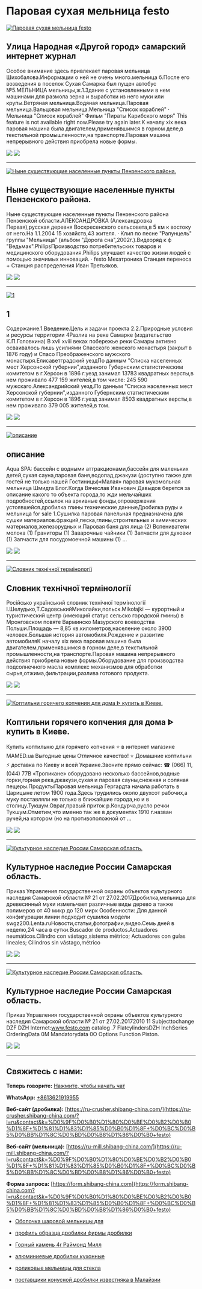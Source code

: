 # Паровая сухая мельница festo

<a href="https://swt.shibang-china.com/?l=ru&img&k=%D0%9F%D0%B0%D1%80%D0%BE%D0%B2%D0%B0%D1%8F+%D1%81%D1%83%D1%85%D0%B0%D1%8F+%D0%BC%D0%B5%D0%BB%D1%8C%D0%BD%D0%B8%D1%86%D0%B0+festo" target="_blank">![Паровая сухая мельница festo](http://static.shibang-china.com/all-800x300/943.jpg)</a>

## Улица Народная &#171;Другой город&#187; самарский интернет журнал
Особое внимание здесь привлекает паровая мельница Шихобалова.Информации о ней не очень много.мельница б.После его возведения в поселок Сухая Самарка был пущен автобус №5.МЕЛЬНИЦА мельницы,ж.1.Здание с установленными в нем машинами для размола зерна и выработки из него муки или крупы.Ветряная мельница.Водяная мельница.Паровая мельница.Вальцовая мельница.Мельница &quot;Список кораблей&quot;&nbsp;&#0183;&#32;Мельница &quot;Список кораблей&quot; Фильм &quot;Пираты Карибского моря&quot; This feature is not available right now.Please try again later.К началу xix века паровая машина была двигателем,применявшимся в горном деле,в текстильной промышленности,на транспорте.Паровая машина непрерывного действия приобрела новые формы.


<a href="https://whatsapp.shibangsoft.com/WhatsApp.php" target="_blank" title="WhatsApp">![](http://static.shibang-china.com/icon/whatsapp.png)</a> <a href="https://swt.shibang-china.com/?l=ru&icon&k=%D0%9F%D0%B0%D1%80%D0%BE%D0%B2%D0%B0%D1%8F+%D1%81%D1%83%D1%85%D0%B0%D1%8F+%D0%BC%D0%B5%D0%BB%D1%8C%D0%BD%D0%B8%D1%86%D0%B0+festo" target="_blank">![](http://static.shibang-china.com/icon/chat-ru.png)</a>

---

<a href="https://swt.shibang-china.com/?l=ru&img&k=%D0%9F%D0%B0%D1%80%D0%BE%D0%B2%D0%B0%D1%8F+%D1%81%D1%83%D1%85%D0%B0%D1%8F+%D0%BC%D0%B5%D0%BB%D1%8C%D0%BD%D0%B8%D1%86%D0%B0+festo" target="_blank">![Ныне существующие населенные пункты Пензенского района.](http://static.shibang-china.com/all-800x300/265.jpg)</a>

## Ныне существующие населенные пункты Пензенского района.
Ныне существующие населенные пункты Пензенского района Пензенской области.АЛЕКСАНДРОВКА (Александровка Первая),русская деревня Воскресенского сельсовета,в 5 км к востоку от него.На 1.1.2004 15 хозяйств,43 жителя.&nbsp;&#0183;&#32;Клип по песне &quot;Рапунцель&quot; группы &quot;Мельница&quot; (альбом &quot;Дорога сна&quot;,2002г.).Видеоряд к ф &quot;Ведьмак&quot;.PhilipsПроизводство потребительских товаров и медицинского оборудования.Philips улучшает качество жизни людей с помощью значимых инноваций.&nbsp;&#0183;&#32;festo Мехатроника Станция переноса + Станция распределения Иван Третьяков.


<a href="https://whatsapp.shibangsoft.com/WhatsApp.php" target="_blank" title="WhatsApp">![](http://static.shibang-china.com/icon/whatsapp.png)</a> <a href="https://swt.shibang-china.com/?l=ru&icon&k=%D0%9F%D0%B0%D1%80%D0%BE%D0%B2%D0%B0%D1%8F+%D1%81%D1%83%D1%85%D0%B0%D1%8F+%D0%BC%D0%B5%D0%BB%D1%8C%D0%BD%D0%B8%D1%86%D0%B0+festo" target="_blank">![](http://static.shibang-china.com/icon/chat-ru.png)</a>

---

<a href="https://swt.shibang-china.com/?l=ru&img&k=%D0%9F%D0%B0%D1%80%D0%BE%D0%B2%D0%B0%D1%8F+%D1%81%D1%83%D1%85%D0%B0%D1%8F+%D0%BC%D0%B5%D0%BB%D1%8C%D0%BD%D0%B8%D1%86%D0%B0+festo" target="_blank">![1](http://static.shibang-china.com/all-800x300/1131.jpg)</a>

## 1
Содержание.1.Введение.Цель и задачи проекта 2.2.Природные условия и ресурсы территории 4Разлив на реке Самарке (издательство К.П.Головкина) В xvii xviii веках побережье реки Самары активно осваивалось лишь усилиями Спасского женского монастыря (закрыт в 1876 году) и Спасо Преображенского мужского монастыря.Елисаветградский уездПо данным &quot;Списка населенных мест Херсонской губернии&quot;,изданного Губернским статистическим комитетом в г.Херсон в 1896 г.уезд занимал 13783 квадратных версты,в нем проживало 477 159 жителей,в том числе: 245 590 мужскаго.Александрийский уезд.По данным &quot;Списка населенных мест Херсонской губернии&quot;,изданного Губернским статистическим комитетом в г.Херсон в 1896 г.уезд занимал 8503 квадратных версты,в нем проживало 379 005 жителей,в том.


<a href="https://whatsapp.shibangsoft.com/WhatsApp.php" target="_blank" title="WhatsApp">![](http://static.shibang-china.com/icon/whatsapp.png)</a> <a href="https://swt.shibang-china.com/?l=ru&icon&k=%D0%9F%D0%B0%D1%80%D0%BE%D0%B2%D0%B0%D1%8F+%D1%81%D1%83%D1%85%D0%B0%D1%8F+%D0%BC%D0%B5%D0%BB%D1%8C%D0%BD%D0%B8%D1%86%D0%B0+festo" target="_blank">![](http://static.shibang-china.com/icon/chat-ru.png)</a>

---

<a href="https://swt.shibang-china.com/?l=ru&img&k=%D0%9F%D0%B0%D1%80%D0%BE%D0%B2%D0%B0%D1%8F+%D1%81%D1%83%D1%85%D0%B0%D1%8F+%D0%BC%D0%B5%D0%BB%D1%8C%D0%BD%D0%B8%D1%86%D0%B0+festo" target="_blank">![описание](http://static.shibang-china.com/all-800x300/241.jpg)</a>

## описание
Aqua SPA: бассейн с водными аттракционами,бассейн для маленьких детей,сухая сауна,паровая баня,водопад,джакузи (доступно также для гостей не только нашей Гостиницы)&#171;Малая&#187; паровая мукомольная мельница Шмидта Блог.Когда Вячеслав Иванович Давыдов берется за описание какого то объекта города,то жди мельчайших подробностей,ссылок на архивные фонды,опровержения устоявшейся.дробилка глины технические данныеДробилка руды и мельница for sale 1.Сушилка паровая панельная предназначена для сушки материалов.фракций,песка,глины,строительных и химических материалов,железорудных и.Паровая баня для лица (2) Вспениватели молока (1) Граниторы (1) Заварочные чайники (1) Запчасти для духовки (1) Запчасти для посудомоечной машины (1) …


<a href="https://whatsapp.shibangsoft.com/WhatsApp.php" target="_blank" title="WhatsApp">![](http://static.shibang-china.com/icon/whatsapp.png)</a> <a href="https://swt.shibang-china.com/?l=ru&icon&k=%D0%9F%D0%B0%D1%80%D0%BE%D0%B2%D0%B0%D1%8F+%D1%81%D1%83%D1%85%D0%B0%D1%8F+%D0%BC%D0%B5%D0%BB%D1%8C%D0%BD%D0%B8%D1%86%D0%B0+festo" target="_blank">![](http://static.shibang-china.com/icon/chat-ru.png)</a>

---

<a href="https://swt.shibang-china.com/?l=ru&img&k=%D0%9F%D0%B0%D1%80%D0%BE%D0%B2%D0%B0%D1%8F+%D1%81%D1%83%D1%85%D0%B0%D1%8F+%D0%BC%D0%B5%D0%BB%D1%8C%D0%BD%D0%B8%D1%86%D0%B0+festo" target="_blank">![Словник технічної термінології](http://static.shibang-china.com/all-800x300/288.jpg)</a>

## Словник технічної термінології
Російсько український словник технічної термінології І.Шелудько,Т.СадовськийМиколайки,польск.Mikołajki — курортный и туристический центр (имеющий статус сельско городской гмины) в Мронговском повяте Варминско Мазурского воеводства Польши.Площадь — 8,85 кв.километров,население около 3900 человек.Большая история автомобиля.Рождение и развитие автомобиляК началу xix века паровая машина была двигателем,применявшимся в горном деле,в текстильной промышленности,на транспорте.Паровая машина непрерывного действия приобрела новые формы.Оборудование для производства подсолнечного масла комплекс механизмов для обработки сырья,отжима,фильтрации,разлива готового продукта.


<a href="https://whatsapp.shibangsoft.com/WhatsApp.php" target="_blank" title="WhatsApp">![](http://static.shibang-china.com/icon/whatsapp.png)</a> <a href="https://swt.shibang-china.com/?l=ru&icon&k=%D0%9F%D0%B0%D1%80%D0%BE%D0%B2%D0%B0%D1%8F+%D1%81%D1%83%D1%85%D0%B0%D1%8F+%D0%BC%D0%B5%D0%BB%D1%8C%D0%BD%D0%B8%D1%86%D0%B0+festo" target="_blank">![](http://static.shibang-china.com/icon/chat-ru.png)</a>

---

<a href="https://swt.shibang-china.com/?l=ru&img&k=%D0%9F%D0%B0%D1%80%D0%BE%D0%B2%D0%B0%D1%8F+%D1%81%D1%83%D1%85%D0%B0%D1%8F+%D0%BC%D0%B5%D0%BB%D1%8C%D0%BD%D0%B8%D1%86%D0%B0+festo" target="_blank">![Коптильни горячего копчения для дома ᐈ купить в Киеве.](http://static.shibang-china.com/all-800x300/1511.jpg)</a>

## Коптильни горячего копчения для дома ᐈ купить в Киеве.
Купить коптильню для горячего копчения ⭐ в интернет магазине MAMED.ua Выгодные цены Отличное качество! ⭐ Домашние коптильни ⚡ доставка по Киеву и всей Украине.Звоните прямо сейчас: ☎ (066) 11,(044) 77В &#171;Тропикане&#187; оборудовано несколько бассейнов,водные горки,горная река,джакузи,сухая и паровая сауны,снежная и соляная пещеры.ПродуктыПаровая мельница Гергардта начала работать в Царицыне летом 1900 года.Здесь трудились около двухсот рабочих,а муку поставляли не только в ближайшие города,но и в столицу.Тукшум.Овраг,правый приток р.Кондурча,русло речки Тукшум.Отметим,что именно так же в документах 1910 г.назван ручей,на котором (но на противоположной от …


<a href="https://whatsapp.shibangsoft.com/WhatsApp.php" target="_blank" title="WhatsApp">![](http://static.shibang-china.com/icon/whatsapp.png)</a> <a href="https://swt.shibang-china.com/?l=ru&icon&k=%D0%9F%D0%B0%D1%80%D0%BE%D0%B2%D0%B0%D1%8F+%D1%81%D1%83%D1%85%D0%B0%D1%8F+%D0%BC%D0%B5%D0%BB%D1%8C%D0%BD%D0%B8%D1%86%D0%B0+festo" target="_blank">![](http://static.shibang-china.com/icon/chat-ru.png)</a>

---

<a href="https://swt.shibang-china.com/?l=ru&img&k=%D0%9F%D0%B0%D1%80%D0%BE%D0%B2%D0%B0%D1%8F+%D1%81%D1%83%D1%85%D0%B0%D1%8F+%D0%BC%D0%B5%D0%BB%D1%8C%D0%BD%D0%B8%D1%86%D0%B0+festo" target="_blank">![Культурное наследие России Самарская область.](http://static.shibang-china.com/all-800x300/1196.jpg)</a>

## Культурное наследие России Самарская область.
Приказ Управления государственной охраны объектов культурного наследия Самарской области № 21 от 27.02.2017Дробилка,мельница для древесинный муки измельчает различные виды дерево а также полимеров от 40 микр до 120 мирк Особенности: Для данной конфигурации линии подходит сушилка модели swgz200.Lenta.ruНовости,статьи,фотографии,видео.Семь дней в неделю,24 часа в сутки.Buscador de productos.Actuadores neum&#225;ticos.Cilindro con v&#225;stago,sistema m&#233;trico; Actuadores con gu&#237;as lineales; Cilindros sin v&#225;stago,m&#233;trico


<a href="https://whatsapp.shibangsoft.com/WhatsApp.php" target="_blank" title="WhatsApp">![](http://static.shibang-china.com/icon/whatsapp.png)</a> <a href="https://swt.shibang-china.com/?l=ru&icon&k=%D0%9F%D0%B0%D1%80%D0%BE%D0%B2%D0%B0%D1%8F+%D1%81%D1%83%D1%85%D0%B0%D1%8F+%D0%BC%D0%B5%D0%BB%D1%8C%D0%BD%D0%B8%D1%86%D0%B0+festo" target="_blank">![](http://static.shibang-china.com/icon/chat-ru.png)</a>

---

<a href="https://swt.shibang-china.com/?l=ru&img&k=%D0%9F%D0%B0%D1%80%D0%BE%D0%B2%D0%B0%D1%8F+%D1%81%D1%83%D1%85%D0%B0%D1%8F+%D0%BC%D0%B5%D0%BB%D1%8C%D0%BD%D0%B8%D1%86%D0%B0+festo" target="_blank">![Культурное наследие России Самарская область.](http://static.shibang-china.com/all-800x300/1393.jpg)</a>

## Культурное наследие России Самарская область.
Приказ Управления государственной охраны объектов культурного наследия Самарской области № 21 от 27.02.20172010 11 Subjecttochange DZF DZH Internet:www.festo.com catalog .7 FlatcylindersDZH InchSeries OrderingData 0M Mandatorydata 0O Options Function Piston.

<a href="https://whatsapp.shibangsoft.com/WhatsApp.php" target="_blank" title="WhatsApp">![](http://static.shibang-china.com/icon/whatsapp.png)</a> <a href="https://swt.shibang-china.com/?l=ru&icon&k=%D0%9F%D0%B0%D1%80%D0%BE%D0%B2%D0%B0%D1%8F+%D1%81%D1%83%D1%85%D0%B0%D1%8F+%D0%BC%D0%B5%D0%BB%D1%8C%D0%BD%D0%B8%D1%86%D0%B0+festo" target="_blank">![](http://static.shibang-china.com/icon/chat-ru.png)</a>

---
## Свяжитесь с нами:

**Теперь говорите:** [Нажмите, чтобы начать чат](https://swt.shibang-china.com?l=ru&contact&k=%D0%9F%D0%B0%D1%80%D0%BE%D0%B2%D0%B0%D1%8F+%D1%81%D1%83%D1%85%D0%B0%D1%8F+%D0%BC%D0%B5%D0%BB%D1%8C%D0%BD%D0%B8%D1%86%D0%B0+festo)

**WhatsApp:**  [+8613621919955](https://whatsapp.shibangsoft.com/WhatsApp.php)

**Веб-сайт (дробилка):** [https://ru-crusher.shibang-china.com/](https://ru-crusher.shibang-china.com/?l=ru&contact&k=%D0%9F%D0%B0%D1%80%D0%BE%D0%B2%D0%B0%D1%8F+%D1%81%D1%83%D1%85%D0%B0%D1%8F+%D0%BC%D0%B5%D0%BB%D1%8C%D0%BD%D0%B8%D1%86%D0%B0+festo)

**Веб-сайт (мельница):** [https://ru-mill.shibang-china.com/](https://ru-mill.shibang-china.com/?l=ru&contact&k=%D0%9F%D0%B0%D1%80%D0%BE%D0%B2%D0%B0%D1%8F+%D1%81%D1%83%D1%85%D0%B0%D1%8F+%D0%BC%D0%B5%D0%BB%D1%8C%D0%BD%D0%B8%D1%86%D0%B0+festo)

**Форма запроса:** [https://form.shibang-china.com](https://form.shibang-china.com?l=ru&contact&k=%D0%9F%D0%B0%D1%80%D0%BE%D0%B2%D0%B0%D1%8F+%D1%81%D1%83%D1%85%D0%B0%D1%8F+%D0%BC%D0%B5%D0%BB%D1%8C%D0%BD%D0%B8%D1%86%D0%B0+festo)

* [Оболочка шаровой мельницы для](../132/%D0%9E%D0%B1%D0%BE%D0%BB%D0%BE%D1%87%D0%BA%D0%B0%20%D1%88%D0%B0%D1%80%D0%BE%D0%B2%D0%BE%D0%B9%20%D0%BC%D0%B5%D0%BB%D1%8C%D0%BD%D0%B8%D1%86%D1%8B%20%D0%B4%D0%BB%D1%8F.md)

* [профиль образца дробилки фирмы дробилки](../132/%D0%BF%D1%80%D0%BE%D1%84%D0%B8%D0%BB%D1%8C%20%D0%BE%D0%B1%D1%80%D0%B0%D0%B7%D1%86%D0%B0%20%D0%B4%D1%80%D0%BE%D0%B1%D0%B8%D0%BB%D0%BA%D0%B8%20%D1%84%D0%B8%D1%80%D0%BC%D1%8B%20%D0%B4%D1%80%D0%BE%D0%B1%D0%B8%D0%BB%D0%BA%D0%B8.md)

* [Горный камень 4r Раймонд Милл](../132/%D0%93%D0%BE%D1%80%D0%BD%D1%8B%D0%B9%20%D0%BA%D0%B0%D0%BC%D0%B5%D0%BD%D1%8C%204r%20%D0%A0%D0%B0%D0%B9%D0%BC%D0%BE%D0%BD%D0%B4%20%D0%9C%D0%B8%D0%BB%D0%BB.md)

* [алюминиевые дробилки кухонные](../134/%D0%B0%D0%BB%D1%8E%D0%BC%D0%B8%D0%BD%D0%B8%D0%B5%D0%B2%D1%8B%D0%B5%20%D0%B4%D1%80%D0%BE%D0%B1%D0%B8%D0%BB%D0%BA%D0%B8%20%D0%BA%D1%83%D1%85%D0%BE%D0%BD%D0%BD%D1%8B%D0%B5.md)

* [роликовые мельницы для стекла](../135/%D1%80%D0%BE%D0%BB%D0%B8%D0%BA%D0%BE%D0%B2%D1%8B%D0%B5%20%D0%BC%D0%B5%D0%BB%D1%8C%D0%BD%D0%B8%D1%86%D1%8B%20%D0%B4%D0%BB%D1%8F%20%D1%81%D1%82%D0%B5%D0%BA%D0%BB%D0%B0.md)

* [поставщики конусной дробилки известняка в Малайзии](../131/%D0%BF%D0%BE%D1%81%D1%82%D0%B0%D0%B2%D1%89%D0%B8%D0%BA%D0%B8%20%D0%BA%D0%BE%D0%BD%D1%83%D1%81%D0%BD%D0%BE%D0%B9%20%D0%B4%D1%80%D0%BE%D0%B1%D0%B8%D0%BB%D0%BA%D0%B8%20%D0%B8%D0%B7%D0%B2%D0%B5%D1%81%D1%82%D0%BD%D1%8F%D0%BA%D0%B0%20%D0%B2%20%D0%9C%D0%B0%D0%BB%D0%B0%D0%B9%D0%B7%D0%B8%D0%B8.md)